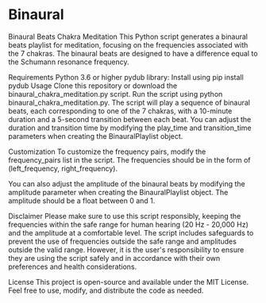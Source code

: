 # Binaural
Binaural Beats Chakra Meditation
This Python script generates a binaural beats playlist for meditation, focusing on the frequencies associated with the 7 chakras. The binaural beats are designed to have a difference equal to the Schumann resonance frequency.

Requirements
Python 3.6 or higher
pydub library: Install using pip install pydub
Usage
Clone this repository or download the binaural_chakra_meditation.py script.
Run the script using python binaural_chakra_meditation.py.
The script will play a sequence of binaural beats, each corresponding to one of the 7 chakras, with a 10-minute duration and a 5-second transition between each beat. You can adjust the duration and transition time by modifying the play_time and transition_time parameters when creating the BinauralPlaylist object.

Customization
To customize the frequency pairs, modify the frequency_pairs list in the script. The frequencies should be in the form of (left_frequency, right_frequency).

You can also adjust the amplitude of the binaural beats by modifying the amplitude parameter when creating the BinauralPlaylist object. The amplitude should be a float between 0 and 1.

Disclaimer
Please make sure to use this script responsibly, keeping the frequencies within the safe range for human hearing (20 Hz - 20,000 Hz) and the amplitude at a comfortable level. The script includes safeguards to prevent the use of frequencies outside the safe range and amplitudes outside the valid range. However, it is the user's responsibility to ensure they are using the script safely and in accordance with their own preferences and health considerations.

License
This project is open-source and available under the MIT License. Feel free to use, modify, and distribute the code as needed.
